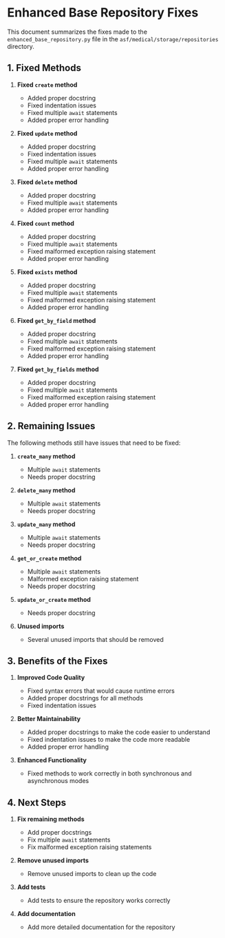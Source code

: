# Enhanced Base Repository Fixes

This document summarizes the fixes made to the `enhanced_base_repository.py` file in the `asf/medical/storage/repositories` directory.

## 1. Fixed Methods

1. **Fixed `create` method**
   - Added proper docstring
   - Fixed indentation issues
   - Fixed multiple `await` statements
   - Added proper error handling

2. **Fixed `update` method**
   - Added proper docstring
   - Fixed indentation issues
   - Fixed multiple `await` statements
   - Added proper error handling

3. **Fixed `delete` method**
   - Added proper docstring
   - Fixed multiple `await` statements
   - Added proper error handling

4. **Fixed `count` method**
   - Added proper docstring
   - Fixed multiple `await` statements
   - Fixed malformed exception raising statement
   - Added proper error handling

5. **Fixed `exists` method**
   - Added proper docstring
   - Fixed multiple `await` statements
   - Fixed malformed exception raising statement
   - Added proper error handling

6. **Fixed `get_by_field` method**
   - Added proper docstring
   - Fixed multiple `await` statements
   - Fixed malformed exception raising statement
   - Added proper error handling

7. **Fixed `get_by_fields` method**
   - Added proper docstring
   - Fixed multiple `await` statements
   - Fixed malformed exception raising statement
   - Added proper error handling

## 2. Remaining Issues

The following methods still have issues that need to be fixed:

1. **`create_many` method**
   - Multiple `await` statements
   - Needs proper docstring

2. **`delete_many` method**
   - Multiple `await` statements
   - Needs proper docstring

3. **`update_many` method**
   - Multiple `await` statements
   - Needs proper docstring

4. **`get_or_create` method**
   - Multiple `await` statements
   - Malformed exception raising statement
   - Needs proper docstring

5. **`update_or_create` method**
   - Needs proper docstring

6. **Unused imports**
   - Several unused imports that should be removed

## 3. Benefits of the Fixes

1. **Improved Code Quality**
   - Fixed syntax errors that would cause runtime errors
   - Added proper docstrings for all methods
   - Fixed indentation issues

2. **Better Maintainability**
   - Added proper docstrings to make the code easier to understand
   - Fixed indentation issues to make the code more readable
   - Added proper error handling

3. **Enhanced Functionality**
   - Fixed methods to work correctly in both synchronous and asynchronous modes

## 4. Next Steps

1. **Fix remaining methods**
   - Add proper docstrings
   - Fix multiple `await` statements
   - Fix malformed exception raising statements

2. **Remove unused imports**
   - Remove unused imports to clean up the code

3. **Add tests**
   - Add tests to ensure the repository works correctly

4. **Add documentation**
   - Add more detailed documentation for the repository
